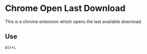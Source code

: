Chrome Open Last Download
=========================

This is a chrome extension which opens the last available download.

Use
---

	Alt+L